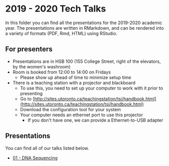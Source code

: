 ---
---

# 2019 - 2020 Tech Talks

In this folder you can find all the presentations for the 2019-2020 academic year.
The presentations are written in RMarkdown, and can be rendered into a variety of formats (PDF, Rmd, HTML) using RStudio.

## For presenters

* Presentations are in HSB 100 (155 College Street, right of the elevators, by the women's washroom)
* Room is booked from 12:00 to 14:00 on Fridays
  * Please show up ahead of time to minimize setup time
* There is a teaching station with a projector and blackboard
  * To use this, you need to set up your computer to work with it prior to presenting
  * Go to [http://sites.utoronto.ca/teachingstation/tsj/handbook.html](http://sites.utoronto.ca/teachingstation/tsj/handbook.html)
  * Download the configuration tool for your system
  * Your computer needs an ethernet port to use this projector
    * If you don't have one, we can provide a Ethernet-to-USB adapter

## Presentations

You can find all of our talks listed below.

* [01 - DNA Sequencing](/2019-2020/01-dna-sequencing/)
